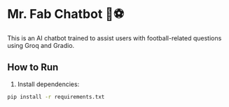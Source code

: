 # Mr. Fab Chatbot 🤖⚽

This is an AI chatbot trained to assist users with football-related questions using Groq and Gradio.

## How to Run

1. Install dependencies:
```bash
pip install -r requirements.txt
